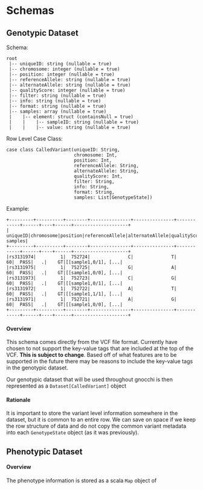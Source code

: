 # Schemas

## Genotypic Dataset
Schema:
```
root
 |-- uniqueID: string (nullable = true)
 |-- chromosome: integer (nullable = true)
 |-- position: integer (nullable = true)
 |-- referenceAllele: string (nullable = true)
 |-- alternateAllele: string (nullable = true)
 |-- qualityScore: integer (nullable = true)
 |-- filter: string (nullable = true)
 |-- info: string (nullable = true)
 |-- format: string (nullable = true)
 |-- samples: array (nullable = true)
 |    |-- element: struct (containsNull = true)
 |    |    |-- sampleID: string (nullable = true)
 |    |    |-- value: string (nullable = true)
```

Row Level Case Class:
```
case class CalledVariant(uniqueID: String,
                         chromosome: Int,
                         position: Int,
                         referenceAllele: String,
                         alternateAllele: String,
                         qualityScore: Int,
                         filter: String,
                         info: String,
                         format: String,
                         samples: List[GenotypeState])
```

Example:
```
+---------+----------+--------+---------------+---------------+------------+------+----+------+--------------------+
| uniqueID|chromosome|position|referenceAllele|alternateAllele|qualityScore|filter|info|format|             samples|
+---------+----------+--------+---------------+---------------+------------+------+----+------+--------------------+
|rs3131974|         1|  752724|              C|              T|          60|  PASS|   .|    GT|[[sample1,0/1], [...|
|rs3131975|         1|  752725|              G|              A|          60|  PASS|   .|    GT|[[sample1,0/0], [...|
|rs3131973|         1|  752723|              C|              G|          60|  PASS|   .|    GT|[[sample1,0/1], [...|
|rs3131972|         1|  752722|              A|              T|          60|  PASS|   .|    GT|[[sample1,1/1], [...|
|rs3131971|         1|  752721|              A|              G|          60|  PASS|   .|    GT|[[sample1,0/0], [...|
+---------+----------+--------+---------------+---------------+------------+------+----+------+--------------------+
```

#### Overview 
This schema comes directly from the VCF file format. Currently have chosen to not support
the key-value tags that are included at the top of the VCF. **This is subject to change**. 
Based off of what features are to be supported in the future there may be 
reasons to include the key-value tags in the genotypic dataset. 

Our genotypic dataset that will be used throughout gnocchi is then represented as a 
`Dataset[CalledVariant]` object

#### Rationale
It is important to store the variant level information somewhere in the 
dataset, but it is common to an entire row. We can save on space if we 
keep the row structure of data and do not copy the common variant metadata
into each `GenotypeState` object (as it was previously).

## Phenotypic Dataset
#### Overview 
The phenotype information is stored as a scala `Map` object of 